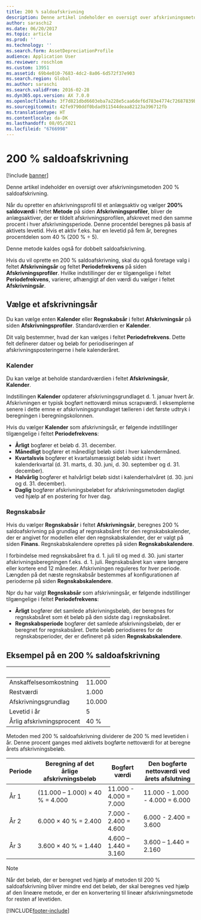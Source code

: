 ```yaml
---
title: 200 % saldoafskrivning
description: Denne artikel indeholder en oversigt over afskrivningsmetoden 200 % saldoafskrivning.
author: saraschi2
ms.date: 06/20/2017
ms.topic: article
ms.prod: ''
ms.technology: ''
ms.search.form: AssetDepreciationProfile
audience: Application User
ms.reviewer: roschlom
ms.custom: 13951
ms.assetid: 69b4e010-7683-4dc2-8a06-6d572f37e903
ms.search.region: Global
ms.author: saraschi
ms.search.validFrom: 2016-02-28
ms.dyn365.ops.version: AX 7.0.0
ms.openlocfilehash: 3f7d821dbd6603eba7a228e5caa6def6d783e4774c72687839bd198f4e228633
ms.sourcegitcommit: 42fe9790ddf0bdad911544deaa82123a396712fb
ms.translationtype: HT
ms.contentlocale: da-DK
ms.lasthandoff: 08/05/2021
ms.locfileid: "6766998"
---
```

# <a name="200-percent-reducing-balance-depreciation"></a>200 % saldoafskrivning

[!include [banner](../includes/banner.md)]

Denne artikel indeholder en oversigt over afskrivningsmetoden 200 % saldoafskrivning.

Når du opretter en afskrivningsprofil til et anlægsaktiv og vælger **200% saldoværdi** i feltet **Metode** på siden **Afskrivningsprofiler**, bliver de anlægsaktiver, der er tildelt afskrivningsprofilen, afskrevet med den samme procent i hver afskrivningsperiode. Denne procentdel beregnes på basis af aktivets levetid. Hvis et aktiv f.eks. har en levetid på fem år, beregnes procentdelen som 40 % (200 % ÷ 5). 

Denne metode kaldes også for dobbelt saldoafskrivning.

Hvis du vil oprette en 200 % saldoafskrivning, skal du også foretage valg i feltet **Afskrivningsår** og feltet **Periodefrekvens** på siden **Afskrivningsprofiler**. Hvilke indstillinger der er tilgængelige i feltet **Periodefrekvens**, varierer, afhængigt af den værdi du vælger i feltet **Afskrivningsår**.

## <a name="select-a-depreciation-year"></a>Vælge et afskrivningsår
Du kan vælge enten **Kalender** eller **Regnskabsår** i feltet **Afskrivningsår** på siden **Afskrivningsprofiler**. Standardværdien er **Kalender**. 

Dit valg bestemmer, hvad der kan vælges i feltet **Periodefrekvens**. Dette felt definerer datoer og beløb for periodiseringen af afskrivningsposteringerne i hele kalenderåret.

### <a name="calendar"></a>Kalender

Du kan vælge at beholde standardværdien i feltet **Afskrivningsår**, **Kalender**. 

Indstillingen **Kalender** opdaterer afskrivningsgrundlaget d. 1. januar hvert år. Afskrivningen er typisk bogført nettoværdi minus scrapværdi. I eksemplerne senere i dette emne er afskrivningsgrundlaget tælleren i det første udtryk i beregningen i beregningskolonnen. 

Hvis du vælger **Kalender** som afskrivningsår, er følgende indstillinger tilgængelige i feltet **Periodefrekvens**:

-   **Årligt** bogfører et beløb d. 31. december.
-   **Månedligt** bogfører et månedligt beløb sidst i hver kalendermåned.
-   **Kvartalsvis** bogfører et kvartalsmæssigt beløb sidst i hvert kalenderkvartal (d. 31. marts, d. 30. juni, d. 30. september og d. 31. december).
-   **Halvårlig** bogfører et halvårligt beløb sidst i kalenderhalvåret (d. 30. juni og d. 31. december).
-   **Daglig** bogfører afskrivningsbeløbet for afskrivningsmetoden dagligt ved hjælp af en postering for hver dag.

### <a name="fiscal"></a>Regnskabsår

Hvis du vælger **Regnskabsår** i feltet **Afskrivningsår**, beregnes 200 % saldoafskrivning på grundlag af regnskabsåret for den regnskabskalender, der er angivet for modellen eller den regnskabskalender, der er valgt på siden **Finans**. Regnskabskalendere oprettes på siden **Regnskabskalendere**. 

I forbindelse med regnskabsåret fra d. 1. juli til og med d. 30. juni starter afskrivningsberegningen f.eks. d. 1. juli. Regnskabsåret kan være længere eller kortere end 12 måneder. Afskrivningen reguleres for hver periode. Længden på det næste regnskabsår bestemmes af konfigurationen af perioderne på siden **Regnskabskalendere**. 

Npr du har valgt **Regnskabsår** som afskrivningsår, er følgende indstillinger tilgængelige i feltet **Periodefrekvens**:

-   **Årligt** bogfører det samlede afskrivningsbeløb, der beregnes for regnskabsåret som ét beløb på den sidste dag i regnskabsåret.
-   **Regnskabsperiode** bogfører det samlede afskrivningsbeløb, der er beregnet for regnskabsåret. Dette beløb periodiseres for de regnskabsperioder, der er defineret på siden **Regnskabskalendere**.

## <a name="example-of-200-reducing-balance-depreciation"></a>Eksempel på en 200 % saldoafskrivning

| &nbsp;                         | &nbsp; |
|--------------------------------|--------|
| Anskaffelsesomkostning               | 11.000 |
| Restværdi                  | 1.000 |
| Afskrivningsgrundlag              | 10.000 |
| Levetid i år             | 5      |
| Årlig afskrivningsprocent | 40 %    |

Metoden med 200 % saldoafskrivning dividerer de 200 % med levetiden i år. Denne procent ganges med aktivets bogførte nettoværdi for at beregne årets afskrivningsbeløb.

| Periode | Beregning af det årlige afskrivningsbeløb | Bogført værdi             | Den bogførte nettoværdi ved årets afslutning |
|--------|-----------------------------------------------|------------------------|---------------------------------------|
| År 1 | (11.000 – 1.000) × 40 % = 4.000                | 11.000 - 4.000 = 7.000 | 11.000 - 1.000 - 4.000 = 6.000        |
| År 2 | 6.000 × 40 % = 2.400                           | 7.000 - 2.400 = 4.600  | 6.000 - 2.400 = 3.600                 |
| År 3 | 3.600 × 40 % = 1.440                           | 4.600 – 1.440 = 3.160  | 3.600 – 1.440 = 2.160                 |

> [!NOTE] 
> Når det beløb, der er beregnet ved hjælp af metoden til 200 % saldoafskrivning bliver mindre end det beløb, der skal beregnes ved hjælp af den lineære metode, er der en konvertering til lineær afskrivningsmetode for resten af levetiden.





[!INCLUDE[footer-include](../../includes/footer-banner.md)]